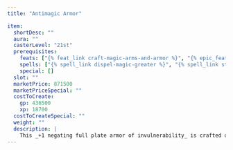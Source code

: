 ```yaml
---
title: "Antimagic Armor"

item:
  shortDesc: ""
  aura: ""
  casterLevel: "21st"
  prerequisites:
    feats: ["{% feat_link craft-magic-arms-and-armor %}", "{% epic_feat_link craft-epic-magic-arms-and-armor %}"]
    spells: ["{% spell_link dispel-magic-greater %}", "{% spell_link stoneskin %}", "{% spell_link wish %} or {% spell_link miracle %}"]
    special: []
  slot: ""
  marketPrice: 871500
  marketPriceSpecial: ""
  costToCreate:
    gp: 436500
    xp: 18700
  costToCreateSpecial: ""
  weight: ""
  description: |
    This _+1 negating full plate armor of invulnerability_ is crafted of adamantine (and thus has damage reduction 3/-). The armor provides a -5 penalty on dispel checks made against it or its wearer.
---
```

